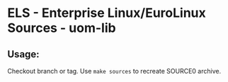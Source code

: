 # ELS - Enterprise Linux/EuroLinux Sources - uom-lib
 
## Usage:
  Checkout branch or tag. Use `make sources` to recreate  SOURCE0 archive.
